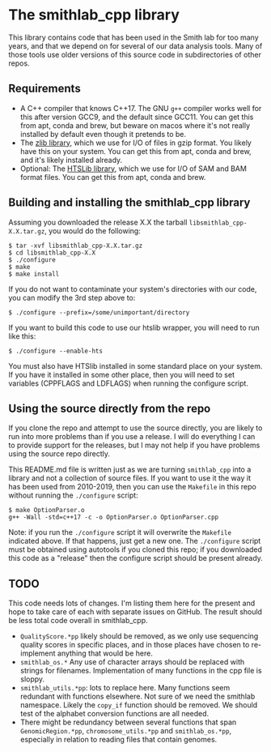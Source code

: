 # The smithlab_cpp library

This library contains code that has been used in the Smith lab for too
many years, and that we depend on for several of our data analysis
tools. Many of those tools use older versions of this source code in
subdirectories of other repos.

## Requirements

- A C++ compiler that knows C++17. The GNU `g++` compiler works well
  for this after version GCC9, and the default since GCC11. You can
  get this from apt, conda and brew, but beware on macos where it's
  not really installed by default even though it pretends to be.
- The [zlib library](https://zlib.net), which we use for I/O of files
  in gzip format. You likely have this on your system. You can get
  this from apt, conda and brew, and it's likely installed already.
- Optional: The [HTSLib library](http://htslib.org), which we use for
  I/O of SAM and BAM format files. You can get this from apt, conda
  and brew.

## Building and installing the smithlab_cpp library

Assuming you downloaded the release X.X the tarball
`libsmithlab_cpp-X.X.tar.gz`, you would do the following:
```
$ tar -xvf libsmithlab_cpp-X.X.tar.gz
$ cd libsmithlab_cpp-X.X
$ ./configure
$ make
$ make install
```
If you do not want to contaminate your system's directories with
our code, you can modify the 3rd step above to:
```
$ ./configure --prefix=/some/unimportant/directory
```
If you want to build this code to use our htslib wrapper, you will need
to run like this:
```
$ ./configure --enable-hts
```
You must also have HTSlib installed in some standard place on your
system. If you have it installed in some other place, then you will
need to set variables (CPPFLAGS and LDFLAGS) when running the
configure script.

## Using the source directly from the repo

If you clone the repo and attempt to use the source directly, you are
likely to run into more problems than if you use a release. I will do
everything I can to provide support for the releases, but I may not
help if you have problems using the source repo directly.

This README.md file is written just as we are turning `smithlab_cpp`
into a library and not a collection of source files. If you want to
use it the way it has been used from 2010-2019, then you can use the
`Makefile` in this repo without running the `./configure` script:
```
$ make OptionParser.o
g++ -Wall -std=c++17 -c -o OptionParser.o OptionParser.cpp
```
Note: if you run the `./configure` script it will overwrite the
`Makefile` indicated above. If that happens, just get a new one.  The
`./configure` script must be obtained using autotools if you cloned
this repo; if you downloaded this code as a "release" then the
configure script should be present already.

## TODO

This code needs lots of changes. I'm listing them here for the present
and hope to take care of each with separate issues on GitHub. The
result should be less total code overall in smithlab_cpp.

- `QualityScore.*pp` likely should be removed, as we only use
  sequencing quality scores in specific places, and in those places
  have chosen to re-implement anything that would be here.
- `smithlab_os.*` Any use of character arrays should be replaced with
  strings for filenames. Implementation of many functions in the cpp
  file is sloppy.
- `smithlab_utils.*pp`: lots to replace here. Many functions seem
  redundant with functions elsewhere. Not sure of we need the smithlab
  namespace. Likely the `copy_if` function should be removed. We
  should test of the alphabet conversion functions are all needed.
- There might be redundancy between several functions that span
  `GenomicRegion.*pp`, `chromosome_utils.*pp` and `smithlab_os.*pp`,
  especially in relation to reading files that contain genomes.
